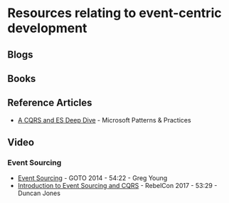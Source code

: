 # Resources relating to event-centric development

## Blogs

## Books

## Reference Articles
* [A CQRS and ES Deep Dive](https://docs.microsoft.com/en-us/previous-versions/msp-n-p/jj591577(v=pandp.10)) - Microsoft Patterns & Practices

## Video

### Event Sourcing
* [Event Sourcing](https://www.youtube.com/watch?v=8JKjvY4etTY) - GOTO 2014 - 54:22 - Greg Young
* [Introduction to Event Sourcing and CQRS](https://www.youtube.com/watch?v=kpM5gCLF1Zc) - RebelCon 2017 - 53:29 - Duncan Jones
